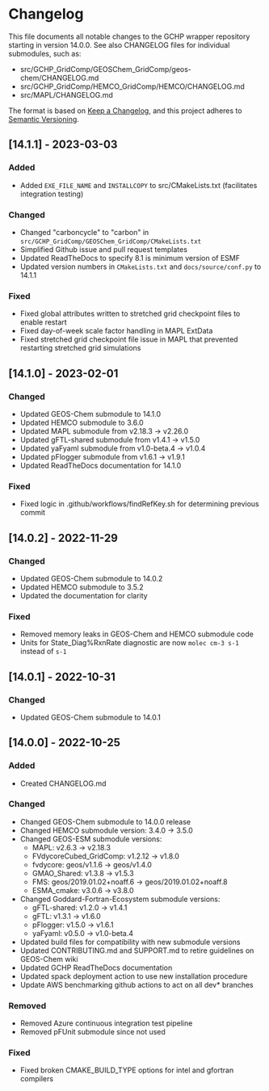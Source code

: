 # Changelog

This file documents all notable changes to the GCHP wrapper repository starting in version 14.0.0. See also CHANGELOG files for individual submodules, such as:
- src/GCHP_GridComp/GEOSChem_GridComp/geos-chem/CHANGELOG.md
- src/GCHP_GridComp/HEMCO_GridComp/HEMCO/CHANGELOG.md
- src/MAPL/CHANGELOG.md

The format is based on [Keep a Changelog](https://keepachangelog.com/en/1.0.0/), and this project adheres to [Semantic Versioning](https://semver.org/spec/v2.0.0.html).

## [14.1.1] - 2023-03-03
### Added
- Added `EXE_FILE_NAME` and `INSTALLCOPY` to src/CMakeLists.txt (facilitates integration testing)

### Changed
- Changed "carboncycle" to "carbon" in `src/GCHP_GridComp/GEOSChem_GridComp/CMakeLists.txt`
- Simplified Github issue and pull request templates
- Updated ReadTheDocs to specify 8.1 is minimum version of ESMF
- Updated version numbers in `CMakeLists.txt` and `docs/source/conf.py` to 14.1.1

### Fixed
- Fixed global attributes written to stretched grid checkpoint files to enable restart
- Fixed day-of-week scale factor handling in MAPL ExtData
- Fixed stretched grid checkpoint file issue in MAPL that prevented restarting stretched grid simulations

## [14.1.0] - 2023-02-01
### Changed
  - Updated GEOS-Chem submodule to 14.1.0
  - Updated HEMCO submodule to 3.6.0
  - Updated MAPL submodule from v2.18.3 -> v2.26.0
  - Updated gFTL-shared submodule from v1.4.1 -> v1.5.0
  - Updated yaFyaml submodule from v1.0-beta.4 -> v1.0.4
  - Updated pFlogger submodule from v1.6.1 -> v1.9.1
  - Updated ReadTheDocs documentation for 14.1.0

### Fixed
  - Fixed logic in .github/workflows/findRefKey.sh for determining previous commit

## [14.0.2] - 2022-11-29
### Changed
  - Updated GEOS-Chem submodule to 14.0.2
  - Updated HEMCO submodule to 3.5.2
  - Updated the documentation for clarity

### Fixed
  - Removed memory leaks in GEOS-Chem and HEMCO submodule code
  - Units for State_Diag%RxnRate diagnostic are now `molec cm-3 s-1`
    instead of `s-1`


## [14.0.1] - 2022-10-31
### Changed
  - Updated GEOS-Chem submodule to 14.0.1


## [14.0.0] - 2022-10-25
### Added
  - Created CHANGELOG.md

### Changed
  - Changed GEOS-Chem submodule to 14.0.0 release
  - Changed HEMCO submodule version: 3.4.0 -> 3.5.0
  - Changed GEOS-ESM submodule versions:
    * MAPL: v2.6.3 -> v2.18.3
    * FVdycoreCubed_GridComp: v1.2.12 -> v1.8.0
    * fvdycore: geos/v1.1.6 -> geos/v1.4.0
    * GMAO_Shared: v1.3.8 -> v1.5.3
    * FMS: geos/2019.01.02+noaff.6 -> geos/2019.01.02+noaff.8
    * ESMA_cmake: v3.0.6 -> v3.8.0
  - Changed Goddard-Fortran-Ecosystem submodule versions:
    * gFTL-shared: v1.2.0 -> v1.4.1
    * gFTL: v1.3.1 -> v1.6.0
    * pFlogger: v1.5.0 -> v1.6.1
    * yaFyaml: v0.5.0 -> v1.0-beta.4
  - Updated build files for compatibility with new submodule versions
  - Updated CONTRIBUTING.md and SUPPORT.md to retire guidelines on GEOS-Chem wiki
  - Updated GCHP ReadTheDocs documentation
  - Updated spack deployment action to use new installation procedure
  - Update AWS benchmarking github actions to act on all dev* branches

### Removed
  - Removed Azure continuous integration test pipeline
  - Removed pFUnit submodule since not used

### Fixed
  - Fixed broken CMAKE_BUILD_TYPE options for intel and gfortran compilers
